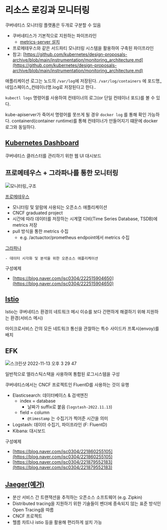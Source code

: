 # 리소스 로깅과 모니터링

쿠버네티스 모니터링 플랫폼은 두개로 구분할 수 있음

- 쿠버네티스가 기본적으로 지원하는 파이프라인
    - [metrics-server 설치](https://github.com/kubernetes-sigs/metrics-server)
- 프로메테우스와 같은 서드파티 모니터링 시스템을 활용하여 구축된 파이프라인
- 참고: [https://github.com/kubernetes/design-proposals-archive/blob/main/instrumentation/monitoring_architecture.md](https://github.com/kubernetes/design-proposals-archive/blob/main/instrumentation/monitoring_architecture.md)

애플리케이션 로그는 노드의 `/var/log`에 저장된다. `/var/log/containers` 에 포드명_네임스페이스_컨테이너명.log로 저장된다고 한다..

`kubectl logs` 명령어를 사용하여 컨테이너의 로그(or 단일 컨테이너 포드)를 볼 수 있다.

kube-apiserver가 죽어서 명령어를 못쓰게 될 경우 `docker log` 를 통해 확인 가능하다. containerd(container runtime)를 통해 컨테이너가 만들어지기 떄문에 docker 로그와 동일하다.

## [Kubernetes Dashboard](https://github.com/kubernetes/dashboard)

쿠버네티스 클러스터를 관리하기 위한 웹 UI 대시보드


## 프로메테우스 + 그라파나를 통한 모니터링

![모니터링_구조](https://user-images.githubusercontent.com/19777164/201478808-67d02088-ded1-498b-9326-e3b8385daa11.png)

[프로메테우스](https://prometheus.io/) 

- 모니터링 및 알람에 사용되는 오픈소스 애플리케이션
- CNCF graduated project
- 시간에 따라 데이터를 저장하는 시계열 디비(Time Series Database, TSDB)에 metrics 저장
- pull 방식을 통한 metrics 수집
    - e.g. /actuactor/prometheus endpoint에서 metrics 수집

[그라파나](https://grafana.com/)

    - 데이터 시각화 및 분석을 위한 오픈소스 애플리케이션

구성예제

- [https://blog.naver.com/isc0304/222515904650](https://blog.naver.com/isc0304/222515904650)

## [Istio](https://istio.io/latest/)

Istio는 쿠버네티스 환경의 네트워크 메시 이슈를 보다 간편하게 해결하기 위해 지원하는 환경(서비스 메시)

마이크로서비스 간의 모든 네트워크 통신을 관찰하는 특수 사이드카 프록시(envoy)를 배치

## EFK

![스크린샷 2022-11-13 오후 3 29 47](https://user-images.githubusercontent.com/19777164/201509265-1b457a24-19a3-48b5-a18a-ccf995b4df8d.png)

일반적으로 엘라스틱스택을 사용하여 통합된 로그시스템을 구성

쿠버네티스에서는 CNCF 프로젝트인 FluentD를 사용하는 것이 유행

- Elasticsearch: 데이터베이스 & 검색엔진
    - index = database
        - 날짜가 suffix로 붙음 (`logstash-2022.11.13`)
    - field = column
        - `@timestamp` 는 수집기가 찍어준 시간을 의미
- Logstash: 데이터 수집기, 파이프라인 (F: FluentD)
- Kibana: 대시보드

구성예제

- [https://blog.naver.com/isc0304/221860255105](https://blog.naver.com/isc0304/221860255105)
- [https://blog.naver.com/isc0304/221879552183](https://blog.naver.com/isc0304/221879552183)

## [Jaeger(예거)](https://www.jaegertracing.io/)

- 분산 서비스 간 트랜잭션을 추적하는 오픈소스 소프트웨어 (e.g. Zipkin)
- Distributed tracing을 지원하기 위한 기술들이 벤더에 종속되지 않는 표준 방식인 Open Tracing을 따름
- CNCF 프로젝트
- 헬름 차트나 istio 등을 활용해 편리하게 설치 가능
